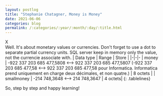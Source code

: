 ```yaml
---
layout: postlog
title: "Stephanie Chatagner, Money is Money"
date: 2021-06-06
categories: blog
permalink: /:categories/:year/:month/:day/:title.html
---
```

X      
Well. It's about monetary values or currencies. Don't forget to use a dot to separate partial currency units. SQL server keep in memory only the value, not the currencie associate with.
| Data type | Range | 	Store |
|-|-|-
| money | 	-922 337 203 685 477,5808 <--> 922 337 203 685 477,5807 (-922 337 203 685 477,58
<--> 922 337 203 685 477,58 pour Informatica. Informatica prend uniquement en charge deux décimales, et non quatre.) 	| 8 octets |
| smallmoney |	-214 748,3648 <--> 214 748,3647 	 | 4 octets|
{: .tablelines}

So, step by step and happy learning!
